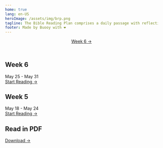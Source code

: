 ```yaml
---
home: true
lang: en-US
heroImage: /assets/img/brp.png
tagline: The Bible Reading Plan comprises a daily passage with reflection questions to guide you in mediation
footer: Made by Buooy with ❤️
---
```

<script>
var d = new Date();
var weekday = ['sunday','monday','tuesday','wednesday','thursday','friday','saturday'];
var day = weekday[d.getDay()];
</script>

<header class="hero">
  <p class="action">
    <a href="/week-6/" class="nav-link action-button">
      Week 6&nbsp;&rarr;
    </a>
  </p>
</header>

<div class="features">
  <div class="feature">
    <h2>Week 6</h2>
    <p>May 25 - May 31
      <br/>
      <a href="/week-6/">
        Start&nbsp;Reading&nbsp;&rarr;
      </a>
    </p>
  </div>
  <div class="feature">
    <h2>Week 5</h2>
    <p>May 18 - May 24
      <br/>
      <a href="/week-5/">
        Start&nbsp;Reading&nbsp;&rarr;
      </a>
    </p>
  </div>
  <div class="feature">
    <h2>Read in PDF</h2>
    <p>
      <a href="https://www.riverlife.org.sg/brp" target="_blank">
        Download&nbsp;&rarr;
      </a>
    </p>
  </div>
</div>
